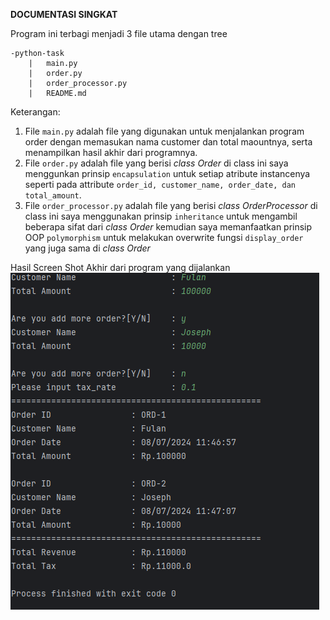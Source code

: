 **DOCUMENTASI SINGKAT**
 
Program ini terbagi menjadi 3 file utama dengan tree
```
-python-task
    |   main.py
    |   order.py
    |   order_processor.py
    |   README.md

```
Keterangan:
1. File `main.py` adalah file yang digunakan untuk menjalankan program order dengan memasukan nama customer dan total maountnya, serta menampilkan hasil akhir dari programnya.
2. File `order.py` adalah file yang berisi _class Order_ di class ini saya menggunkan prinsip `encapsulation` untuk setiap atribute instancenya seperti pada attribute `order_id, customer_name, order_date, dan total_amount`.
3. File `order_processor.py` adalah file yang berisi _class OrderProcessor_ di class ini saya menggunakan prinsip `inheritance` untuk mengambil beberapa sifat dari _class Order_ kemudian saya memanfaatkan prinsip OOP `polymorphism` untuk melakukan overwrite fungsi `display_order` yang juga sama di _class Order_

Hasil Screen Shot Akhir dari program yang dijalankan
![img.png](img.png)